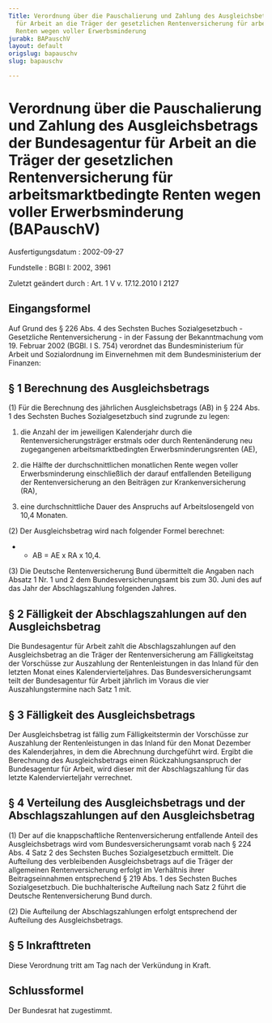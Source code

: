 ```yaml
---
Title: Verordnung über die Pauschalierung und Zahlung des Ausgleichsbetrags der Bundesagentur
  für Arbeit an die Träger der gesetzlichen Rentenversicherung für arbeitsmarktbedingte
  Renten wegen voller Erwerbsminderung
jurabk: BAPauschV
layout: default
origslug: bapauschv
slug: bapauschv

---
```


# Verordnung über die Pauschalierung und Zahlung des Ausgleichsbetrags der Bundesagentur für Arbeit an die Träger der gesetzlichen Rentenversicherung für arbeitsmarktbedingte Renten wegen voller Erwerbsminderung (BAPauschV)

Ausfertigungsdatum
:   2002-09-27

Fundstelle
:   BGBl I: 2002, 3961

Zuletzt geändert durch
:   Art. 1 V v. 17.12.2010 I 2127


## Eingangsformel

Auf Grund des § 226 Abs. 4 des Sechsten Buches Sozialgesetzbuch -
Gesetzliche Rentenversicherung - in der Fassung der Bekanntmachung vom
19\. Februar 2002 (BGBl. I S. 754) verordnet das Bundesministerium für
Arbeit und Sozialordnung im Einvernehmen mit dem Bundesministerium der
Finanzen:


## § 1 Berechnung des Ausgleichsbetrags

(1) Für die Berechnung des jährlichen Ausgleichsbetrags (AB) in § 224
Abs. 1 des Sechsten Buches Sozialgesetzbuch sind zugrunde zu legen:

1.  die Anzahl der im jeweiligen Kalenderjahr durch die
    Rentenversicherungsträger erstmals oder durch Rentenänderung neu
    zugegangenen arbeitsmarktbedingten Erwerbsminderungsrenten (AE),


2.  die Hälfte der durchschnittlichen monatlichen Rente wegen voller
    Erwerbsminderung einschließlich der darauf entfallenden Beteiligung
    der Rentenversicherung an den Beiträgen zur Krankenversicherung (RA),


3.  eine durchschnittliche Dauer des Anspruchs auf Arbeitslosengeld von
    10,4 Monaten.




(2) Der Ausgleichsbetrag wird nach folgender Formel berechnet:

*
    *   AB = AE x RA x 10,4.







(3) Die Deutsche Rentenversicherung Bund übermittelt die Angaben nach
Absatz 1 Nr. 1 und 2 dem Bundesversicherungsamt bis zum 30. Juni des
auf das Jahr der Abschlagszahlung folgenden Jahres.


## § 2 Fälligkeit der Abschlagszahlungen auf den Ausgleichsbetrag

Die Bundesagentur für Arbeit zahlt die Abschlagszahlungen auf den
Ausgleichsbetrag an die Träger der Rentenversicherung am
Fälligkeitstag der Vorschüsse zur Auszahlung der Rentenleistungen in
das Inland für den letzten Monat eines Kalendervierteljahres. Das
Bundesversicherungsamt teilt der Bundesagentur für Arbeit jährlich im
Voraus die vier Auszahlungstermine nach Satz 1 mit.


## § 3 Fälligkeit des Ausgleichsbetrags

Der Ausgleichsbetrag ist fällig zum Fälligkeitstermin der Vorschüsse
zur Auszahlung der Rentenleistungen in das Inland für den Monat
Dezember des Kalenderjahres, in dem die Abrechnung durchgeführt wird.
Ergibt die Berechnung des Ausgleichsbetrags einen Rückzahlungsanspruch
der Bundesagentur für Arbeit, wird dieser mit der Abschlagszahlung für
das letzte Kalendervierteljahr verrechnet.


## § 4 Verteilung des Ausgleichsbetrags und der Abschlagszahlungen auf den Ausgleichsbetrag

(1) Der auf die knappschaftliche Rentenversicherung entfallende Anteil
des Ausgleichsbetrags wird vom Bundesversicherungsamt vorab nach § 224
Abs. 4 Satz 2 des Sechsten Buches Sozialgesetzbuch ermittelt. Die
Aufteilung des verbleibenden Ausgleichsbetrags auf die Träger der
allgemeinen Rentenversicherung erfolgt im Verhältnis ihrer
Beitragseinnahmen entsprechend § 219 Abs. 1 des Sechsten Buches
Sozialgesetzbuch. Die buchhalterische Aufteilung nach Satz 2 führt die
Deutsche Rentenversicherung Bund durch.

(2) Die Aufteilung der Abschlagszahlungen erfolgt entsprechend der
Aufteilung des Ausgleichsbetrags.


## § 5 Inkrafttreten

Diese Verordnung tritt am Tag nach der Verkündung in Kraft.


## Schlussformel

Der Bundesrat hat zugestimmt.

